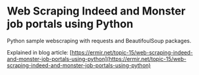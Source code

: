 # Web Scraping Indeed and Monster job portals using Python

Python sample webscraping with requests and BeautifoulSoup packages.

Explained in blog article: [https://ermir.net/topic-15/web-scraping-indeed-and-monster-job-portals-using-python](https://ermir.net/topic-15/web-scraping-indeed-and-monster-job-portals-using-python)
